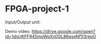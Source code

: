 # FPGA-project-1
Input/Output unit:


Demo video:
https://drive.google.com/open?id=1dsUKFF945moWpXyD0L86eseNf1l3repO
